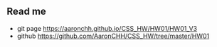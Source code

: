 ## Read me

* git page https://aaronchh.github.io/CSS_HW/HW01/HW01_V3  
* github https://github.com/AaronCHH/CSS_HW/tree/master/HW01  